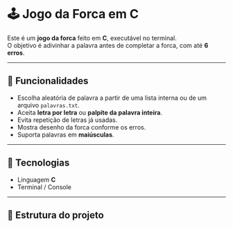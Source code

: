 # 🕹️ Jogo da Forca em C

Este é um **jogo da forca** feito em **C**, executável no terminal.  
O objetivo é adivinhar a palavra antes de completar a forca, com até **6 erros**.

---

## 🎯 Funcionalidades
- Escolha aleatória de palavra a partir de uma lista interna ou de um arquivo `palavras.txt`.
- Aceita **letra por letra** ou **palpite da palavra inteira**.
- Evita repetição de letras já usadas.
- Mostra desenho da forca conforme os erros.
- Suporta palavras em **maiúsculas**.

---

## 🚀 Tecnologias
- Linguagem **C**  
- Terminal / Console  

---

## 📂 Estrutura do projeto
